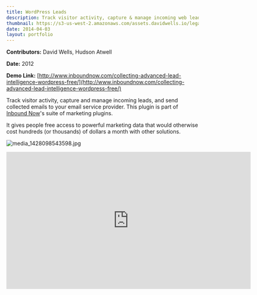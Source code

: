```yaml
---
title: WordPress Leads
description: Track visitor activity, capture & manage incoming web leads
thumbnail: https://s3-us-west-2.amazonaws.com/assets.davidwells.io/legacy/2015/04/1428098871_media_1428098543598.jpg
date: 2014-04-03
layout: portfolio
---
```


**Contributors:** David Wells, Hudson Atwell

**Date:** 2012

**Demo Link:** [http://www.inboundnow.com/collecting-advanced-lead-intelligence-wordpress-free/](http://www.inboundnow.com/collecting-advanced-lead-intelligence-wordpress-free/)

Track visitor activity, capture and manage incoming leads, and send collected emails to your email service provider. This plugin is part of [Inbound Now](https://davidwells.io/work/inbound-now)'s suite of marketing plugins.

It gives people free access to powerful marketing data that would otherwise cost hundreds (or thousands) of dollars a month with other solutions.

![](https://s3-us-west-2.amazonaws.com/assets.davidwells.io/work/inbound-now-leads.jpg "media_1428098543598.jpg")

<iframe width="640" height="360" src="https://www.youtube.com/embed/POnsoIVo9XM?feature=oembed" frameborder="0" allowfullscreen=""></iframe>
